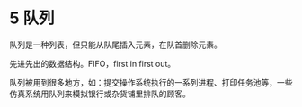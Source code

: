 # 5 队列

队列是一种列表，但只能从队尾插入元素，在队首删除元素。

先进先出的数据结构。FIFO，first in first out。

队列被用到很多地方，如：提交操作系统执行的一系列进程、打印任务池等，一些仿真系统用队列来模拟银行或杂货铺里排队的顾客。

